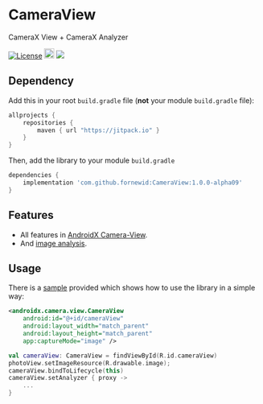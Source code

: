 # CameraView
CameraX View + CameraX Analyzer

<a href="https://opensource.org/licenses/Apache-2.0"><img alt="License" src="https://img.shields.io/badge/License-Apache%202.0-blue.svg"/></a>
<a href='https://developer.android.com'><img height="20px" src='http://img.shields.io/badge/platform-android-green.svg'/></a>
[![](https://jitpack.io/v/fornewid/CameraView.svg)](https://jitpack.io/#fornewid/CameraView)

## Dependency

Add this in your root `build.gradle` file (**not** your module `build.gradle` file):

```gradle
allprojects {
    repositories {
        maven { url "https://jitpack.io" }
    }
}
```

Then, add the library to your module `build.gradle`
```gradle
dependencies {
    implementation 'com.github.fornewid:CameraView:1.0.0-alpha09'
}
```

## Features
- All features in [AndroidX Camera-View](https://developer.android.com/jetpack/androidx/releases/camera#camera-extensions_and_camera-view_version_100_2).
- And [image analysis](https://developer.android.com/training/camerax/analyze). 

## Usage
There is a [sample](https://github.com/fornewid/CameraView/tree/master/sample) provided which shows how to use the library in a simple way:
```xml
<androidx.camera.view.CameraView
    android:id="@+id/cameraView"
    android:layout_width="match_parent"
    android:layout_height="match_parent"
    app:captureMode="image" />
```
```kt
val cameraView: CameraView = findViewById(R.id.cameraView)
photoView.setImageResource(R.drawable.image);
cameraView.bindToLifecycle(this)
cameraView.setAnalyzer { proxy ->
    ...
}
```
